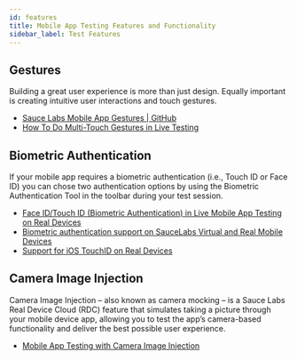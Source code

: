 ```yaml
---
id: features
title: Mobile App Testing Features and Functionality
sidebar_label: Test Features
---
```


## Gestures

Building a great user experience is more than just design. Equally important is creating intuitive user interactions and touch gestures.

* [Sauce Labs Mobile App Gestures | GitHub](https://github.com/saucelabs/sample-app-mobile/#gestures)
* [How To Do Multi-Touch Gestures in Live Testing](https://saucelabs.com/blog/how-to-do-multi-touch-gestures-in-live-testing)


## Biometric Authentication

If your mobile app requires a biometric authentication (i.e., Touch ID or Face ID) you can chose two authentication options by using the Biometric Authentication Tool in the toolbar during your test session.

* [Face ID/Touch ID (Biometric Authentication) in Live Mobile App Testing on Real Devices](https://wiki.saucelabs.com/pages/viewpage.action?pageId=88811563)
* [Biometric authentication support on SauceLabs Virtual and Real Mobile Devices](https://support.saucelabs.com/hc/en-us/articles/360050514114-Biometric-authentication-support-on-SauceLabs-Virtual-and-Real-Mobile-Devices)
* [Support for iOS TouchID on Real Devices](https://wiki.saucelabs.com/display/DOCS/2019/07/01/Support+for+iOS+TouchID+on+Real+Devices)


## Camera Image Injection

Camera Image Injection – also known as camera mocking – is a Sauce Labs Real Device Cloud (RDC) feature that simulates taking a picture through your mobile device app, allowing you to test the app’s camera-based functionality and deliver the best possible user experience.

* [Mobile App Testing with Camera Image Injection](https://wiki.saucelabs.com/pages/viewpage.action?pageId=102717708.)
